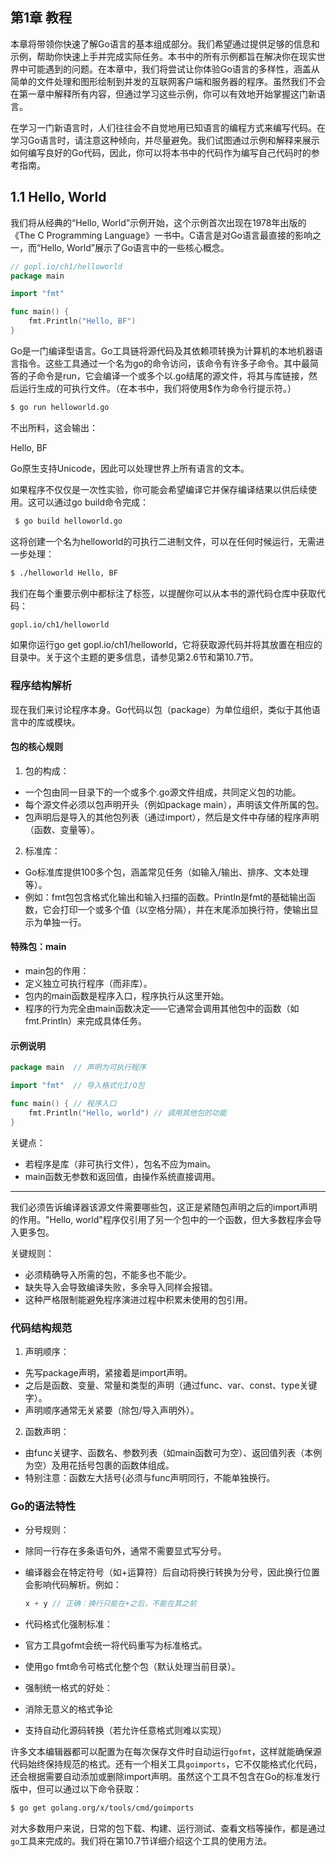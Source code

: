 ## 第1章 教程

本章将带领你快速了解Go语言的基本组成部分。我们希望通过提供足够的信息和示例，帮助你快速上手并完成实际任务。本书中的所有示例都旨在解决你在现实世界中可能遇到的问题。在本章中，我们将尝试让你体验Go语言的多样性，涵盖从简单的文件处理和图形绘制到并发的互联网客户端和服务器的程序。虽然我们不会在第一章中解释所有内容，但通过学习这些示例，你可以有效地开始掌握这门新语言。

在学习一门新语言时，人们往往会不自觉地用已知语言的编程方式来编写代码。在学习Go语言时，请注意这种倾向，并尽量避免。我们试图通过示例和解释来展示如何编写良好的Go代码，因此，你可以将本书中的代码作为编写自己代码时的参考指南。

## 1.1 Hello, World

我们将从经典的“Hello, World”示例开始，这个示例首次出现在1978年出版的《The C Programming Language》一书中。C语言是对Go语言最直接的影响之一，而“Hello, World”展示了Go语言中的一些核心概念。

```go
// gopl.io/ch1/helloworld
package main

import "fmt"

func main() {
    fmt.Println("Hello, BF")
}
```



Go是一门编译型语言。Go工具链将源代码及其依赖项转换为计算机的本地机器语言指令。这些工具通过一个名为go的命令访问，该命令有许多子命令。其中最简答的子命令是run，它会编译一个或多个以.go结尾的源文件，将其与库链接，然后运行生成的可执行文件。（在本书中，我们将使用$作为命令行提示符。）

```bash 
$ go run helloworld.go 
```



不出所料，这会输出：

Hello, BF

Go原生支持Unicode，因此可以处理世界上所有语言的文本。

如果程序不仅仅是一次性实验，你可能会希望编译它并保存编译结果以供后续使用。这可以通过go build命令完成：

```bash
 $ go build helloworld.go 
```



这将创建一个名为helloworld的可执行二进制文件，可以在任何时候运行，无需进一步处理：

```bash 
$ ./helloworld Hello, BF 
```



我们在每个重要示例中都标注了标签，以提醒你可以从本书的源代码仓库中获取代码：

```bash 
gopl.io/ch1/helloworld 
```

如果你运行go get gopl.io/ch1/helloworld，它将获取源代码并将其放置在相应的目录中。关于这个主题的更多信息，请参见第2.6节和第10.7节。



### 程序结构解析

现在我们来讨论程序本身。Go代码以包（package）为单位组织，类似于其他语言中的库或模块。

#### 包的核心规则
1. 包的构成：
- 一个包由同一目录下的一个或多个.go源文件组成，共同定义包的功能。
- 每个源文件必须以包声明开头（例如package main），声明该文件所属的包。
- 包声明后是导入的其他包列表（通过import），然后是文件中存储的程序声明（函数、变量等）。

2. 标准库：
- Go标准库提供100多个包，涵盖常见任务（如输入/输出、排序、文本处理等）。
- 例如：fmt包包含格式化输出和输入扫描的函数。Println是fmt的基础输出函数，它会打印一个或多个值（以空格分隔），并在末尾添加换行符，使输出显示为单独一行。

#### 特殊包：main
- main包的作用：
- 定义独立可执行程序（而非库）。
- 包内的main函数是程序入口，程序执行从这里开始。
- 程序的行为完全由main函数决定——它通常会调用其他包中的函数（如fmt.Println）来完成具体任务。

#### 示例说明
```go
package main  // 声明为可执行程序  

import "fmt"  // 导入格式化I/O包  

func main() { // 程序入口  
    fmt.Println("Hello, world") // 调用其他包的功能  
}
```

关键点：
- 若程序是库（非可执行文件），包名不应为main。
- main函数无参数和返回值，由操作系统直接调用。



---

我们必须告诉编译器该源文件需要哪些包，这正是紧随包声明之后的import声明的作用。"Hello, world"程序仅引用了另一个包中的一个函数，但大多数程序会导入更多包。

关键规则：
- 必须精确导入所需的包，不能多也不能少。
- 缺失导入会导致编译失败，多余导入同样会报错。
- 这种严格限制能避免程序演进过程中积累未使用的包引用。

### 代码结构规范
1. 声明顺序：
- 先写package声明，紧接着是import声明。
- 之后是函数、变量、常量和类型的声明（通过func、var、const、type关键字）。
- 声明顺序通常无关紧要（除包/导入声明外）。

2. 函数声明：
- 由func关键字、函数名、参数列表（如main函数可为空）、返回值列表（本例为空）及用花括号包裹的函数体组成。
- 特别注意：函数左大括号{必须与func声明同行，不能单独换行。

### Go的语法特性
- 分号规则：

- 除同一行存在多条语句外，通常不需要显式写分号。

- 编译器会在特定符号（如+运算符）后自动将换行转换为分号，因此换行位置会影响代码解析。例如：

  ```go 
  x + y // 正确：换行只能在+之后，不能在其之前
  ```

- 代码格式化强制标准：

- 官方工具gofmt会统一将代码重写为标准格式。

- 使用go fmt命令可格式化整个包（默认处理当前目录）。

- 强制统一格式的好处：

- 消除无意义的格式争论

- 支持自动化源码转换（若允许任意格式则难以实现）



许多文本编辑器都可以配置为在每次保存文件时自动运行`gofmt`，这样就能确保源代码始终保持规范的格式。还有一个相关工具`goimports`，它不仅能格式化代码，还会根据需要自动添加或删除import声明。虽然这个工具不包含在Go的标准发行版中，但可以通过以下命令获取：

```bash
$ go get golang.org/x/tools/cmd/goimports
```

对大多数用户来说，日常的包下载、构建、运行测试、查看文档等操作，都是通过`go`工具来完成的。我们将在第10.7节详细介绍这个工具的使用方法。